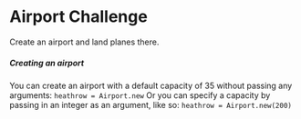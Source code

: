 Airport Challenge
=================

Create an airport and land planes there. 

##### Creating an airport
You can create an airport with a default capacity of 35 without passing any arguments:
`heathrow = Airport.new`
Or you can specify a capacity by passing in an integer as an argument, like so:
`heathrow = Airport.new(200)`